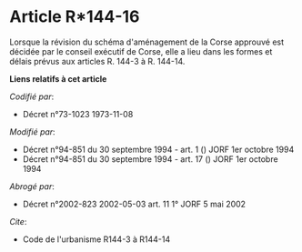 # Article R*144-16

Lorsque la révision du schéma d'aménagement de la Corse approuvé est décidée par le conseil exécutif de Corse, elle a lieu
dans les formes et délais prévus aux articles R. 144-3 à R. 144-14.

**Liens relatifs à cet article**

_Codifié par_:

  - Décret n°73-1023 1973-11-08

_Modifié par_:

  - Décret n°94-851 du 30 septembre 1994 - art. 1 () JORF 1er octobre 1994
  - Décret n°94-851 du 30 septembre 1994 - art. 17 () JORF 1er octobre 1994

_Abrogé par_:

  - Décret n°2002-823 2002-05-03 art. 11 1° JORF 5 mai 2002

_Cite_:

  - Code de l'urbanisme R144-3 à R144-14

